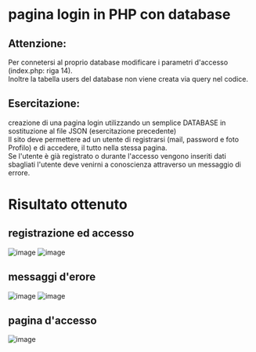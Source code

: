 # pagina login in PHP con database
## Attenzione:
Per connetersi al proprio database modificare i parametri d'accesso (index.php: riga 14).  
Inoltre la tabella users del database non viene creata via query nel codice.  

## Esercitazione: 
creazione di una pagina login utilizzando un semplice DATABASE in sostituzione al file JSON (esercitazione precedente)  
Il sito deve permettere ad un utente di registrarsi (mail, password e foto Profilo) e di accedere, il tutto nella stessa pagina.  
Se l'utente è già registrato o durante l'accesso vengono inseriti dati sbagliati l'utente deve venirni a conoscienza attraverso un messaggio di errore.  

# Risultato ottenuto
## registrazione ed accesso
![image](https://user-images.githubusercontent.com/83471920/204997149-15bde2f1-e8ef-469c-a506-65d1688035f1.png)
![image](https://user-images.githubusercontent.com/83471920/204997274-d5223f05-28b9-4161-b205-7e1ad24c71ff.png)

## messaggi d'erore
![image](https://user-images.githubusercontent.com/83471920/204997562-9622aa48-ca90-45ca-8743-cd77edd14370.png)
![image](https://user-images.githubusercontent.com/83471920/204997644-7ed85c23-c350-4564-a04a-ecb556b89b11.png)

## pagina d'accesso
![image](https://user-images.githubusercontent.com/83471920/204997915-ac46cda1-a306-4989-b847-896e1aa129fe.png)
